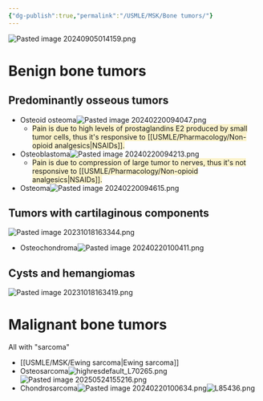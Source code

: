 ```yaml
---
{"dg-publish":true,"permalink":"/USMLE/MSK/Bone tumors/"}
---
```


![Pasted image 20240905014159.png](/img/user/appendix/Pasted%20image%2020240905014159.png)
# Benign bone tumors
## Predominantly osseous tumors

- Osteoid osteoma![Pasted image 20240220094047.png](/img/user/appendix/Pasted%20image%2020240220094047.png)
	- <span style="background:rgba(240, 200, 0, 0.2)">Pain is due to high levels of prostaglandins E2 produced by small tumor cells, thus it's responsive to [[USMLE/Pharmacology/Non-opioid analgesics\|NSAIDs]].</span>
- Osteoblastoma![Pasted image 20240220094213.png](/img/user/appendix/Pasted%20image%2020240220094213.png)
	- <span style="background:rgba(240, 200, 0, 0.2)">Pain is due to compression of large tumor to nerves, thus it's not responsive to [[USMLE/Pharmacology/Non-opioid analgesics\|NSAIDs]].</span>
- Osteoma![Pasted image 20240220094615.png](/img/user/appendix/Pasted%20image%2020240220094615.png)
## Tumors with cartilaginous components
![Pasted image 20231018163344.png](/img/user/appendix/Pasted%20image%2020231018163344.png)
- Osteochondroma![Pasted image 20240220100411.png](/img/user/appendix/Pasted%20image%2020240220100411.png)
## Cysts and hemangiomas
![Pasted image 20231018163419.png](/img/user/appendix/Pasted%20image%2020231018163419.png)
# Malignant bone tumors
All with "sarcoma"

- [[USMLE/MSK/Ewing sarcoma\|Ewing sarcoma]]
- Osteosarcoma![highresdefault_L70265.png](/img/user/appendix/highresdefault_L70265.png)![Pasted image 20250524155216.png](/img/user/appendix/Pasted%20image%2020250524155216.png)
- Chondrosarcoma![Pasted image 20240220100634.png](/img/user/appendix/Pasted%20image%2020240220100634.png)![L85436.png](/img/user/appendix/L85436.png)
